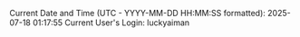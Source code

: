 Current Date and Time (UTC - YYYY-MM-DD HH:MM:SS formatted): 2025-07-18 01:17:55
Current User's Login: luckyaiman
